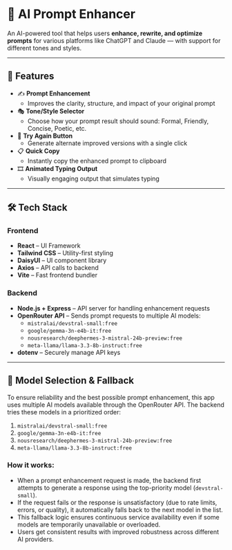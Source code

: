 # 🧠 AI Prompt Enhancer

An AI-powered tool that helps users **enhance, rewrite, and optimize prompts** for various platforms like ChatGPT and Claude — with support for different tones and styles.

---

## 🚀 Features

- ✍️ **Prompt Enhancement**
  - Improves the clarity, structure, and impact of your original prompt
- 🎭 **Tone/Style Selector**
  - Choose how your prompt result should sound: Formal, Friendly, Concise, Poetic, etc.
- 🔁 **Try Again Button**
  - Generate alternate improved versions with a single click
- 📋 **Quick Copy**
  - Instantly copy the enhanced prompt to clipboard
- 🎞️ **Animated Typing Output**
  - Visually engaging output that simulates typing

---

## 🛠️ Tech Stack

### Frontend
- **React** – UI Framework
- **Tailwind CSS** – Utility-first styling
- **DaisyUI** – UI component library
- **Axios** – API calls to backend
- **Vite** – Fast frontend bundler

### Backend
- **Node.js + Express** – API server for handling enhancement requests
- **OpenRouter API** – Sends prompt requests to multiple AI models:
  - `mistralai/devstral-small:free`
  - `google/gemma-3n-e4b-it:free`
  - `nousresearch/deephermes-3-mistral-24b-preview:free`
  - `meta-llama/llama-3.3-8b-instruct:free`
- **dotenv** – Securely manage API keys

---

## 🤖 Model Selection & Fallback

To ensure reliability and the best possible prompt enhancement, this app uses multiple AI models available through the OpenRouter API. The backend tries these models in a prioritized order:

1. `mistralai/devstral-small:free`  
2. `google/gemma-3n-e4b-it:free`  
3. `nousresearch/deephermes-3-mistral-24b-preview:free`  
4. `meta-llama/llama-3.3-8b-instruct:free`

### How it works:
- When a prompt enhancement request is made, the backend first attempts to generate a response using the top-priority model (`devstral-small`).
- If the request fails or the response is unsatisfactory (due to rate limits, errors, or quality), it automatically falls back to the next model in the list.
- This fallback logic ensures continuous service availability even if some models are temporarily unavailable or overloaded.
- Users get consistent results with improved robustness across different AI providers.





